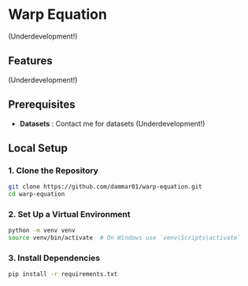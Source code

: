 # Warp Equation

(Underdevelopment!)

## Features

(Underdevelopment!)

## Prerequisites

- **Datasets** : Contact me for datasets
  (Underdevelopment!)

## Local Setup

### 1. Clone the Repository

```bash
git clone https://github.com/dammar01/warp-equation.git
cd warp-equation
```

### 2. Set Up a Virtual Environment

```bash
python -m venv venv
source venv/bin/activate  # On Windows use `venv\Scripts\activate`
```

### 3. Install Dependencies

```bash
pip install -r requirements.txt
```
